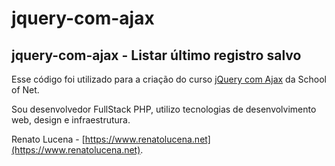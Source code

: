 # jquery-com-ajax

## jquery-com-ajax - Listar último registro salvo

Esse código foi utilizado para a criação do curso [jQuery com Ajax](https://www.schoolofnet.com/curso/frontend/jquery/jquery-com-ajax/) da School of Net.

Sou desenvolvedor FullStack PHP, utilizo tecnologias de desenvolvimento web, design e infraestrutura.

Renato Lucena - [https://www.renatolucena.net](https://www.renatolucena.net).

